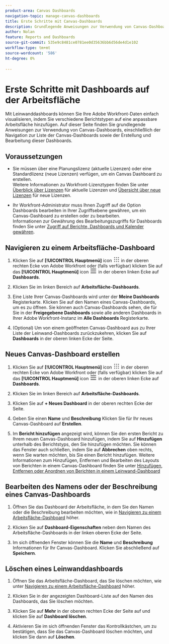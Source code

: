 ```yaml
---
product-area: Canvas Dashboards
navigation-topic: manage-canvas-dashboards
title: Erste Schritte mit Canvas-Dashboards
description: Grundlegende Anweisungen zur Verwendung von Canvas-Dashboards, einschließlich der Navigation zur Liste der Canvas-Dashboards sowie der Erstellung und Bearbeitung dieser Dashboards.
author: Nolan
feature: Reports and Dashboards
source-git-commit: 535e9c8481ce0781ee0d35636bb6d56de4d1e102
workflow-type: tm+mt
source-wordcount: '586'
ht-degree: 0%

---
```


# Erste Schritte mit Dashboards auf der Arbeitsfläche

Mit Leinwanddashboards können Sie Ihre Adobe Workfront-Daten einfach visualisieren, indem Sie verschiedene Berichtstypen auf eine anpassbare Arbeitsfläche hinzufügen. Auf dieser Seite finden Sie grundlegende Anweisungen zur Verwendung von Canvas-Dashboards, einschließlich der Navigation zur Liste der Canvas-Dashboards sowie der Erstellung und Bearbeitung dieser Dashboards.

## Voraussetzungen

* Sie müssen über eine Planungslizenz (aktuelle Lizenzen) oder eine Standardlizenz (neue Lizenzen) verfügen, um ein Canvas Dashboard zu erstellen.\
  Weitere Informationen zu Workfront-Lizenztypen finden Sie unter [Überblick über Lizenzen](/help/quicksilver/administration-and-setup/add-users/access-levels-and-object-permissions/wf-licenses.md) für aktuelle Lizenzen und [Übersicht über neue Lizenzen](/help/quicksilver/administration-and-setup/add-users/how-access-levels-work/licenses-overview.md) für neue Lizenzen.

* Ihr Workfront-Administrator muss Ihnen Zugriff auf die Option Dashboards bearbeiten in Ihrer Zugriffsebene gewähren, um ein Canvas-Dashboard zu erstellen oder zu bearbeiten.\
  Informationen zur Gewährung des Bearbeitungszugriffs für Dashboards finden Sie unter [Zugriff auf Berichte, Dashboards und Kalender gewähren](/help/quicksilver/administration-and-setup/add-users/configure-and-grant-access/grant-access-reports-dashboards-calendars.md).

## Navigieren zu einem Arbeitsfläche-Dashboard

1. Klicken Sie auf **[!UICONTROL Hauptmenü]** icon ![Hauptmenü](/help/_includes/assets/main-menu-icon.png) in der oberen rechten Ecke von Adobe Workfront oder (falls verfügbar) klicken Sie auf das **[!UICONTROL Hauptmenü]** icon ![Hauptmenü](/help/_includes/assets/main-menu-icon-left-nav.png) in der oberen linken Ecke auf **Dashboards**.

1. Klicken Sie im linken Bereich auf **Arbeitsfläche-Dashboards**.

1. Eine Liste Ihrer Canvas-Dashboards wird unter der **Meine Dashboards** Registerkarte. Klicken Sie auf den Namen eines Canvas-Dashboards, um es zu öffnen. Sie können auch Canvas-Dashboards sehen, die für Sie in der **Freigegebene Dashboards** sowie alle anderen Dashboards in Ihrer Adobe Workfront-Instanz im **Alle Dashboards** Registerkarte.

1. (Optional) Um von einem geöffneten Canvas-Dashboard aus zu Ihrer Liste der Leinwand-Dashboards zurückzukehren, klicken Sie auf **Dashboards** in der oberen linken Ecke der Seite.

## Neues Canvas-Dashboard erstellen

1. Klicken Sie auf **[!UICONTROL Hauptmenü]** icon ![Hauptmenü](/help/_includes/assets/main-menu-icon.png) in der oberen rechten Ecke von Adobe Workfront oder (falls verfügbar) klicken Sie auf das **[!UICONTROL Hauptmenü]** icon ![Hauptmenü](/help/_includes/assets/main-menu-icon-left-nav.png) in der oberen linken Ecke auf **Dashboards**.

1. Klicken Sie im linken Bereich auf **Arbeitsfläche-Dashboards**.

1. Klicken Sie auf **+ Neues Dashboard** in der oberen rechten Ecke der Seite.

1. Geben Sie einen **Name** und **Beschreibung** Klicken Sie für Ihr neues Canvas-Dashboard auf **Erstellen**.

1. Im **Bericht hinzufügen** angezeigt wird, können Sie den ersten Bericht zu Ihrem neuen Canvas-Dashboard hinzufügen, indem Sie auf **Hinzufügen** unterhalb des Berichtstyps, den Sie hinzufügen möchten. Sie können das Fenster auch schließen, indem Sie auf **Abbrechen** oben rechts, wenn Sie warten möchten, bis Sie einen Bericht hinzufügen. Weitere Informationen zum Hinzufügen, Entfernen und Bearbeiten des Layouts von Berichten in einem Canvas-Dashboard finden Sie unter [Hinzufügen, Entfernen oder Anordnen von Berichten in einem Leinwand-Dashboard](/help/quicksilver/reports-and-dashboards/canvas-dashboards/manage-canvas-dashboards/add-remove-arrange-reports.md)

## Bearbeiten des Namens oder der Beschreibung eines Canvas-Dashboards

1. Öffnen Sie das Dashboard der Arbeitsfläche, in dem Sie den Namen oder die Beschreibung bearbeiten möchten, wie in [Navigieren zu einem Arbeitsfläche-Dashboard](#navigate-to-a-canvas-dashboard) höher.

1. Klicken Sie auf **Dashboard-Eigenschaften** neben dem Namen des Arbeitsfläche-Dashboards in der linken oberen Ecke der Seite.

1. Im sich öffnenden Fenster können Sie die **Name** und **Beschreibung** Informationen für Ihr Canvas-Dashboard. Klicken Sie abschließend auf **Speichern**.

## Löschen eines Leinwanddashboards

1. Öffnen Sie das Arbeitsfläche-Dashboard, das Sie löschen möchten, wie unter [Navigieren zu einem Arbeitsfläche-Dashboard](#navigate-to-a-canvas-dashboard) höher.

1. Klicken Sie in der angezeigten Dashboard-Liste auf den Namen des Dashboards, das Sie löschen möchten.

1. Klicken Sie auf **Mehr** in der oberen rechten Ecke der Seite auf und klicken Sie auf **Dashboard löschen**.

1. Aktivieren Sie im sich öffnenden Fenster das Kontrollkästchen, um zu bestätigen, dass Sie das Canvas-Dashboard löschen möchten, und klicken Sie dann auf **Löschen**.
